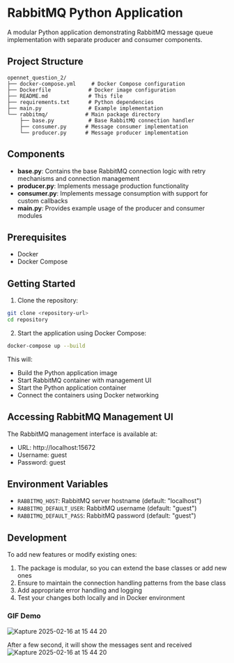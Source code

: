 # RabbitMQ Python Application

A modular Python application demonstrating RabbitMQ message queue implementation with separate producer and consumer components.

## Project Structure

```
opennet_question_2/
├── docker-compose.yml     # Docker Compose configuration
├── Dockerfile            # Docker image configuration
├── README.md             # This file
├── requirements.txt      # Python dependencies
├── main.py               # Example implementation
└── rabbitmq/            # Main package directory
    ├── base.py           # Base RabbitMQ connection handler
    ├── consumer.py      # Message consumer implementation
    └── producer.py      # Message producer implementation
```

## Components

- **base.py**: Contains the base RabbitMQ connection logic with retry mechanisms and connection management
- **producer.py**: Implements message production functionality
- **consumer.py**: Implements message consumption with support for custom callbacks
- **main.py**: Provides example usage of the producer and consumer modules

## Prerequisites

- Docker
- Docker Compose

## Getting Started

1. Clone the repository:
```bash
git clone <repository-url>
cd repository
```

2. Start the application using Docker Compose:
```bash
docker-compose up --build
```

This will:
- Build the Python application image
- Start RabbitMQ container with management UI
- Start the Python application container
- Connect the containers using Docker networking

## Accessing RabbitMQ Management UI

The RabbitMQ management interface is available at:
- URL: http://localhost:15672
- Username: guest
- Password: guest

## Environment Variables

- `RABBITMQ_HOST`: RabbitMQ server hostname (default: "localhost")
- `RABBITMQ_DEFAULT_USER`: RabbitMQ username (default: "guest")
- `RABBITMQ_DEFAULT_PASS`: RabbitMQ password (default: "guest")

## Development

To add new features or modify existing ones:

1. The package is modular, so you can extend the base classes or add new ones
2. Ensure to maintain the connection handling patterns from the base class
3. Add appropriate error handling and logging
4. Test your changes both locally and in Docker environment

### GIF Demo
![Kapture 2025-02-16 at 15 44 20](https://github.com/user-attachments/assets/f946ca61-f46c-44c5-b9e4-631ffae7d6f5)

After a few second, it will show the messages sent and received
![Kapture 2025-02-16 at 15 44 20](https://github.com/user-attachments/assets/61513c11-2191-4827-ab04-717b69913732)
